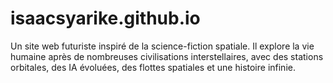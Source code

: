 # isaacsyarike.github.io
Un site web futuriste inspiré de la science-fiction spatiale. Il explore la vie humaine après de nombreuses civilisations interstellaires, avec des stations orbitales, des IA évoluées, des flottes spatiales et une histoire infinie.
